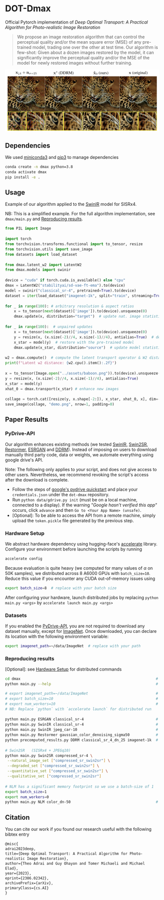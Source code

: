 

# DOT-Dmax

Official Pytorch implementation of _Deep Optimal Transport: A Practical Algorithm for Photo-realistic Image Restoration_

> We propose an image restoration algorithm that can control the perceptual quality and/or the mean square error (MSE) of any pre-trained model, trading one over the other at test time. Our algorithm is few-shot: Given about a dozen images restored by the model, it can significantly improve the perceptual quality and/or the MSE of the model for newly restored images without further training.

![Collage](assets/teaser.png)

## Dependencies
We used [miniconda3](https://docs.conda.io/en/latest/miniconda.html) and [pip3](https://pip.pypa.io/en/stable/) to manage dependencies
```bash
conda create -n dmax python=3.8
conda activate dmax
pip install -e .
```

## Usage
Example of our algorithm applied to the [SwinIR](https://github.com/JingyunLiang/SwinIR) model for SISRx4.

NB: This is a simplified example. For the full algorithm implementation, see `dmax/main.py` and [Reproducing results](#Reproducing-results).
```python
from PIL import Image

import torch
from torchvision.transforms.functional import to_tensor, resize
from torchvision.utils import save_image
from datasets import load_dataset

from dmax.latent_w2 import LatentW2
from dmax.models import swinir

device = "cuda" if torch.cuda.is_available() else "cpu"
dmax = LatentW2("stabilityai/sd-vae-ft-ema").to(device)
model = swinir("classical_sr-4", pretrained=True).to(device)
dataset = iter(load_dataset("imagenet-1k", split="train", streaming=True))

for _ in range(100): # arbitrary resolution & aspect ratios
    x = to_tensor(next(dataset)['image']).to(device).unsqueeze(0)
    dmax.update(x, distribution="target")  # update nat. image statistics

for _ in range(100):  # unpaired updates
    x = to_tensor(next(dataset)['image']).to(device).unsqueeze(0)
    y = resize(x, (x.size(-2)//4, x.size(-1)//4), antialias=True)  # degrade image
    x_star = model(y)  # restore with the pre-trained model
    dmax.update(x_star, distribution="source")  # update model statistics

w2 = dmax.compute()  # compute the latent transport operator & W2 distance
print(f"Latent w2 distance: {w2.cpu().item():.2f}")

x = to_tensor(Image.open("../assets/baboon.png")).to(device).unsqueeze(0) 
y = resize(x, (x.size(-2)//4, x.size(-1)//4), antialias=True)
x_star = model(y) 
xhat_0 = dmax.transport(x_star) # enhance new images

collage = torch.cat([resize(y, x.shape[-2:]), x_star, xhat_0, x], dim=-1).to(device)
save_image(collage, "demo.png", nrow=1, padding=0)
```
## Paper Results
### PyDrive-API
Our algorithm enhances existing methods (we tested [SwinIR](https://github.com/JingyunLiang/SwinIR), [Swin2SR](https://github.com/mv-lab/swin2sr), [Restormer](https://github.com/swz30/Restormer), [ESRGAN](https://github.com/xinntao/ESRGAN) and [DDRM](https://github.com/bahjat-kawar/ddrm)).
Instead of imposing on users to download manually third party code, data or weights, we automate everything using google drive's API.

Note: The following only applies to *your* script, and does not give access to other users.
Nevertheless, we recommend revoking the script's access after the download is complete.

- Follow the steps of [google's pydrive quickstart](https://developers.google.com/drive/api/v3/quickstart/python) and place your `credentials.json` under the `dot-dmax` repository.
- Run `python data/gdrive.py init` (must be on a local machine, connected to a display). If the warning _"Google hasn’t verified this app"_ occurs, click `advance` and then `Go to <Your App Name> (unsafe)`.
- \[Optional\]: To be able to access the API from a remote machine, simply upload the `token.pickle` file generated by the previous step.

### Hardware Setup
We abstract hardware dependency using hugging-face's [accelerate](https://huggingface.co/docs/accelerate/index) library.
Configure your environment before launching the scripts by running
```bash
accelerate config
```
Because evaluation is quite heavy (we computed for many values of $\alpha$ on 50K samples), we distributed across 8 A6000 GPUs with `batch_size=10`.
Reduce this value if you encounter any CUDA out-of-memory issues using
```bash
export batch_size=8  # replace with your batch size
```
After configuring your hardware, launch distributed jobs by replacing `python main.py <args>`  by `accelerate launch main.py <args>`

### Datasets
If you enabled the [PyDrive-API](#PyDrive-API), you are not required to download any dataset manually, except for [ImageNet](https://www.image-net.org/).
Once downloaded, you can declare its location with the following environment variable:
```bash
export imagenet_path=~/data/ImageNet  # replace with your path
```

### Reproducing results
\[Optional\]: see [Hardware Setup](#Hardware-Setup) for distributed commands
```bash
cd dmax                                                              # we must run main.py under the source directory
python main.py --help                                                # displays all optional arguments
```
```bash
# export imagenet_path=~/data/ImageNet                               # ---> replace with your path
# export batch_size=10                                               # ---> replace with you batch size
# export num_workers=10                                              # ---> replace with your number of workers
# NB: Replace `python` with `accelerate launch` for distributed run

python main.py ESRGAN classical_sr-4                                 # ESRGAN    (SISRx4)
python main.py SwinIR classical_sr-4                                 # SwinIR    (SISRx4)
python main.py SwinIR jpeg_car-10                                    # SwinIR    (JPEGq10)
python main.py Restormer gaussian_color_denoising_sigma50            # Restormer (AWGNs50)
python precomputed_results.py DDRM classical_sr_4_dn_25 imagenet-1k  # DDRM      (SISRx4 + AWGNs25)

# Swin2SR   (SISRx4 + JPEGq10)
python main.py Swin2SR compressed_sr-4 \
 --natural_image_set ["compressed_sr_swin2sr"] \
 --degraded_set ["compressed_sr_swin2sr"] \
 --quantitative_set ["compressed_sr_swin2sr"] \
 --qualitative_set ["compressed_sr_swin2sr"]

# NLM has a significant memory footprint so we use a batch-size of 1
export batch_size=1
export num_workers=0
python main.py NLM color_dn-50                                       # NLM       (AWGNs50)
```

## Citation
You can cite our work if you found our research useful with the following bibtex entry
```
@misc{
adrai2023deep,
title={Deep Optimal Transport: A Practical Algorithm for Photo-realistic Image Restoration}, 
author={Theo Adrai and Guy Ohayon and Tomer Michaeli and Michael Elad},
year={2023},
eprint={2306.02342},
archivePrefix={arXiv},
primaryClass={cs.AI}
}
```
